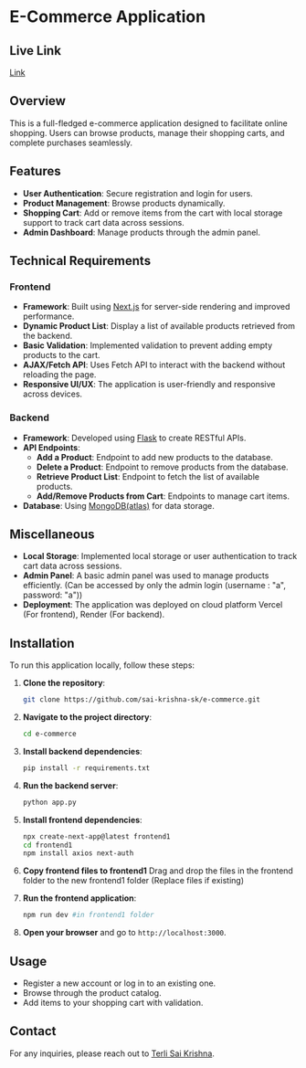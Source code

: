 # E-Commerce Application


## Live Link
[Link](https://e-commerce-six-swart-86.vercel.app/)


## Overview
This is a full-fledged e-commerce application designed to facilitate online shopping. Users can browse products, manage their shopping carts, and complete purchases seamlessly.

## Features
- **User Authentication**: Secure registration and login for users.
- **Product Management**: Browse products dynamically.
- **Shopping Cart**: Add or remove items from the cart with local storage support to track cart data across sessions.
- **Admin Dashboard**: Manage products through the admin panel.
  
## Technical Requirements

### Frontend
- **Framework**: Built using [Next.js](https://nextjs.org/) for server-side rendering and improved performance.
- **Dynamic Product List**: Display a list of available products retrieved from the backend.
- **Basic Validation**: Implemented validation to prevent adding empty products to the cart.
- **AJAX/Fetch API**: Uses Fetch API to interact with the backend without reloading the page.
- **Responsive UI/UX**: The application is user-friendly and responsive across devices.

### Backend
- **Framework**: Developed using [Flask](https://flask.palletsprojects.com/) to create RESTful APIs.
- **API Endpoints**:
  - **Add a Product**: Endpoint to add new products to the database.
  - **Delete a Product**: Endpoint to remove products from the database.
  - **Retrieve Product List**: Endpoint to fetch the list of available products.
  - **Add/Remove Products from Cart**: Endpoints to manage cart items.
- **Database**: Using [MongoDB(atlas)](https://www.mongodb.com/) for data storage.

## Miscellaneous
- **Local Storage**: Implemented local storage or user authentication to track cart data across sessions.
- **Admin Panel**: A basic admin panel was used to manage products efficiently. (Can be accessed by only the admin login (username : "a", password: "a"))
- **Deployment**: The application was deployed on cloud platform Vercel (For frontend), Render (For backend).

## Installation

To run this application locally, follow these steps:

1. **Clone the repository**:
   ```bash
   git clone https://github.com/sai-krishna-sk/e-commerce.git
   ```
   
2. **Navigate to the project directory**:
   ```bash
   cd e-commerce
   ```

3. **Install backend dependencies**:
   ```bash
   pip install -r requirements.txt 
   ```

4. **Run the backend server**:
   ```bash
   python app.py  
   ```
5. **Install frontend dependencies**:
   ```bash
   npx create-next-app@latest frontend1
   cd frontend1 
   npm install axios next-auth 
   ```
6. **Copy frontend files to frontend1**
   Drag and drop the files in the frontend folder to the new frontend1 folder (Replace files if existing)
   
7. **Run the frontend application**:
   ```bash
   npm run dev #in frontend1 folder  
   ```

7. **Open your browser** and go to `http://localhost:3000`.

## Usage

- Register a new account or log in to an existing one.
- Browse through the product catalog.
- Add items to your shopping cart with validation.



## Contact

For any inquiries, please reach out to [Terli Sai Krishna](mailto:terlisai45@gmail.com).


